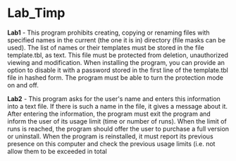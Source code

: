 # Lab_Timp

**Lab1** - This program prohibits creating, copying or renaming files with specified names in the current (the one it is in) directory (file masks can be used). The list of names or their templates must be stored in the file template.tbl, as text. This file must be protected from deletion, unauthorized viewing and modification. When installing the program, you can provide an option to disable it with a password stored in the first line of the template.tbl file in hashed form.
The program must be able to turn the protection mode on and off.

**Lab2** - This program asks for the user's name and enters this information into a text
file. If there is such a name in the file, it gives a message about it. After entering the information, the program must exit the program and inform the user of its usage limit (time or number of runs). When the limit of runs is reached, the program should
offer the user to purchase a full version or uninstall. When the program is reinstalled, it must report
its previous presence on this computer and check the previous usage limits (i.e. not allow them to be exceeded in total
